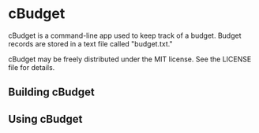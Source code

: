 # cBudget  

cBudget is a command-line app used to keep track of a budget. Budget records are stored in a text file called "budget.txt."

cBudget may be freely distributed under the MIT license. See the LICENSE file for details.

## Building cBudget  



## Using cBudget  





